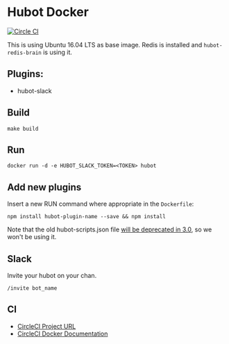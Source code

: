 # Hubot Docker

[![Circle CI](https://circleci.com/gh/squarescale/hubot-docker.svg?style=shield)](https://circleci.com/gh/squarescale/hubot-docker)

This is using Ubuntu 16.04 LTS as base image.
Redis is installed and `hubot-redis-brain` is using it.

## Plugins: 

- hubot-slack

## Build

`make build`

## Run

```shell
docker run -d -e HUBOT_SLACK_TOKEN=<TOKEN> hubot
```

## Add new plugins

Insert a new RUN command where appropriate in the `Dockerfile`:

```shell
npm install hubot-plugin-name --save && npm install
```

Note that the old hubot-scripts.json file [will be deprecated in 3.0](https://github.com/github/hubot-scripts/issues/1113), so we won't be using it.

## Slack

Invite your hubot on your chan.

```
/invite bot_name
```

## CI

* [CircleCI Project URL](https://circleci.com/gh/squarescale/hubot-docker/)
* [CircleCI Docker Documentation](https://circleci.com/docs/docker/)
